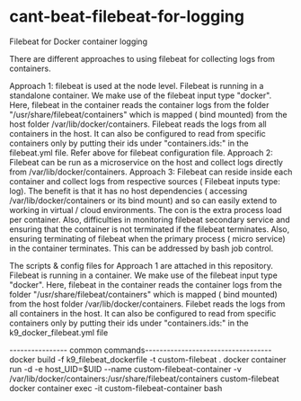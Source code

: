# cant-beat-filebeat-for-logging
Filebeat for Docker container logging

There are different approaches to using filebeat for collecting logs from containers.

Approach 1: filebeat is used at the node level. Filebeat is running in a standalone container. We make use of the filebeat input type
"docker". Here, filebeat in the container reads the container logs from the folder "/usr/share/filebeat/containers" which is mapped ( bind mounted) from the host folder /var/lib/docker/containers. Filebeat reads the logs from all containers in the host. It can also be configured to read from specific containers only by putting their ids under "containers.ids:" in the filebeat.yml file. Refer above for filebeat configuration file.
Approach 2: Filebeat can be run as a microservice on the host and collect logs directly from /var/lib/docker/containers.
Approach 3: Filebeat can reside inside each container and collect logs from respective sources ( Filebeat inputs type: log). The benefit is that it has no host dependencies ( accessing /var/lib/docker/containers or its bind mount) and so can easily extend to working in virtual / cloud environments. The con is the extra process load per container. Also, difficulties in monitoring filebeat secondary service and ensuring that the container is not terminated if the filebeat terminates. Also, ensuring terminating of filebeat when the primary process ( micro service) in the container terminates. This can be addressed by bash job control.

The scripts & config files for Approach 1 are attached in this repository.
Filebeat is running in a container. We make use of the filebeat input type "docker". Here, filebeat in the container reads the container logs from the folder "/usr/share/filebeat/containers" which is mapped ( bind mounted) from the host folder /var/lib/docker/containers. Filebet reads the logs from all containers in the host. It can also be configured to read from specific containers only by putting their ids under "containers.ids:" in the k9_docker_filebeat.yml file

---------------- common commands-----------------------------------
docker build -f k9_filebeat_dockerfile -t custom-filebeat .
docker container run -d -e host_UID=$UID --name custom-filebeat-container -v /var/lib/docker/containers:/usr/share/filebeat/containers custom-filebeat
docker container exec -it custom-filebeat-container bash

